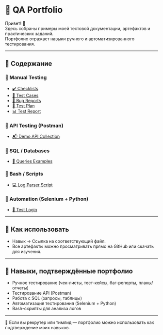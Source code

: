 # 🧩 QA Portfolio

Привет! 👋  
Здесь собраны примеры моей тестовой документации, артефактов и практических заданий.  
Портфолио отражает навыки ручного и автоматизированного тестирования.

---

## 📂 Содержание

### 🔹 Manual Testing
- [✔️ Checklists](https://github.com/GooseGeneral/QA-Portfolio/blob/main/Manual-Testing/Checklists/login_form_checklist.xlsx)  
- [🧪 Test Cases](https://github.com/GooseGeneral/QA-Portfolio/blob/main/Manual-Testing/Test-Cases/registration_test_case.xlsx)  
- [🐞 Bug Reports](https://github.com/GooseGeneral/QA-Portfolio/blob/main/Manual-Testing/Bug-Reports/bug_report_example.pdf)  
- [📑 Test Plan](https://github.com/GooseGeneral/QA-Portfolio/blob/main/Manual-Testing/Test-Plan/test_plan_demo_app.docx)  
- [📊 Test Report](https://github.com/GooseGeneral/QA-Portfolio/blob/main/Manual-Testing/Test-Report/test_report_demo_app.pdf)  

### 🔹 API Testing (Postman)
- [📬 Demo API Collection](https://github.com/GooseGeneral/QA-Portfolio/blob/main/Postman-Collections/DemoAPI.postman_collection.json)  

### 🔹 SQL / Databases
- [💾 Queries Examples](https://github.com/GooseGeneral/QA-Portfolio/blob/main/SQL/queries_examples.sql)  

### 🔹 Bash / Scripts
- [💻 Log Parser Script](https://github.com/GooseGeneral/QA-Portfolio/blob/main/Bash-Scripts/log_parser.sh)  

### 🔹 Automation (Selenium + Python)
- [🤖 Test Login](https://github.com/GooseGeneral/QA-Portfolio/blob/main/Automation/selenium_py_tests/test_login.py)  

---

## 🚀 Как использовать

- Навык → Ссылка на соответствующий файл.  
- Все артефакты можно просматривать прямо на GitHub или скачать для изучения.  

---

## 🎯 Навыки, подтверждённые портфолио
- Ручное тестирование (чек-листы, тест-кейсы, баг-репорты, планы/отчеты)  
- Тестирование API (Postman)  
- Работа с SQL (запросы, таблицы)  
- Автоматизация тестирования (Selenium + Python)  
- Bash-скрипты для анализа логов  

---

📌 Если вы рекрутер или тимлид — портфолио можно использовать как подтверждение моих навыков.
